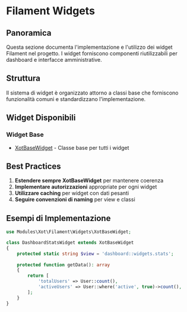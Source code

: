# Filament Widgets

## Panoramica

Questa sezione documenta l'implementazione e l'utilizzo dei widget Filament nel progetto. I widget forniscono componenti riutilizzabili per dashboard e interfacce amministrative.

## Struttura

Il sistema di widget è organizzato attorno a classi base che forniscono funzionalità comuni e standardizzano l'implementazione.

## Widget Disponibili

### Widget Base

- [XotBaseWidget](/var/www/html/base_generic/laravel/Modules/Xot/docs/filament/widgets/xotbasewidget.md) - Classe base per tutti i widget

## Best Practices

1. **Estendere sempre XotBaseWidget** per mantenere coerenza
2. **Implementare autorizzazioni** appropriate per ogni widget
3. **Utilizzare caching** per widget con dati pesanti
4. **Seguire convenzioni di naming** per view e classi

## Esempi di Implementazione

```php
use Modules\Xot\Filament\Widgets\XotBaseWidget;

class DashboardStatsWidget extends XotBaseWidget
{
    protected static string $view = 'dashboard::widgets.stats';
    
    protected function getData(): array
    {
        return [
            'totalUsers' => User::count(),
            'activeUsers' => User::where('active', true)->count(),
        ];
    }
}
``` 
